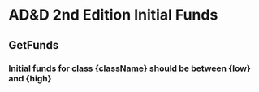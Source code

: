 # AD&D 2nd Edition Initial Funds

## GetFunds
### Initial funds for class {className} should be between {low} and {high}